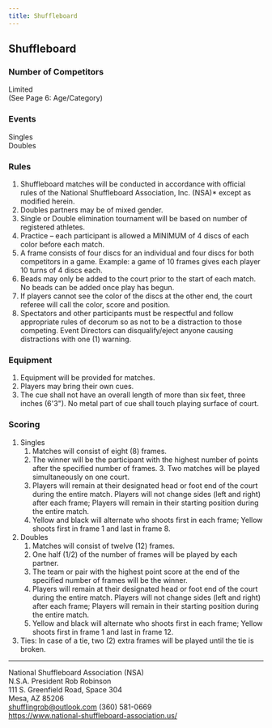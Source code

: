 ```yaml
---
title: Shuffleboard
---
```


## Shuffleboard

### Number of Competitors

Limited \
(See Page 6: Age/Category)

### Events

Singles \
Doubles

### Rules

1. Shuffleboard matches will be conducted in accordance with official rules of the National Shuffleboard Association, Inc. (NSA)* except as modified herein.
2. Doubles partners may be of mixed gender.
3. Single or Double elimination tournament will be based on number of registered athletes.
4. Practice – each participant is allowed a MINIMUM of 4 discs of each color before each match.
5. A frame consists of four discs for an individual and four discs for both competitors in a game. Example: a game of 10 frames gives each player 10 turns of 4 discs each.
6. Beads may only be added to the court prior to the start of each match. No beads can be added once play has begun.
7. If players cannot see the color of the discs at the other end, the court referee will call the color, score and position.
8. Spectators and other participants must be respectful and follow appropriate rules of decorum so as not to be a distraction to those competing. Event Directors can disqualify/eject anyone causing distractions with one (1) warning.

### Equipment

1. Equipment will be provided for matches.
2. Players may bring their own cues.
3. The cue shall not have an overall length of more than six feet, three inches (6'3"). No metal part of cue shall touch playing surface of court.

### Scoring

1. Singles
    1. Matches will consist of eight (8) frames.
    2. The winner will be the participant with the highest number of points after the specified number of frames. 3. Two matches will be played simultaneously on one court.
    4. Players will remain at their designated head or foot end of the court during the entire match. Players will not change sides (left and right) after each frame; Players will remain in their starting position during the entire match.
    5. Yellow and black will alternate who shoots first in each frame; Yellow shoots first in frame 1 and last in frame 8.
2. Doubles
    1. Matches will consist of twelve (12) frames.
    2. One half (1/2) of the number of frames will be played by each partner.
    3. The team or pair with the highest point score at the end of the specified number of frames will be the winner.
    4. Players will remain at their designated head or foot end of the court during the entire match. Players will not change sides (left and right) after each frame; Players will remain in their starting position during the entire match.
    5. Yellow and black will alternate who shoots first in each frame; Yellow shoots first in frame 1 and last in frame 12.
3. Ties: In case of a tie, two (2) extra frames will be played until the tie is broken.

---

National Shuffleboard Association (NSA) \
N.S.A. President Rob Robinson \
111 S. Greenfield Road, Space 304 \
Mesa, AZ 85206 \
<shufflingrob@outlook.com>
(360) 581-0669 \
<https://www.national-shuffleboard-association.us/>
